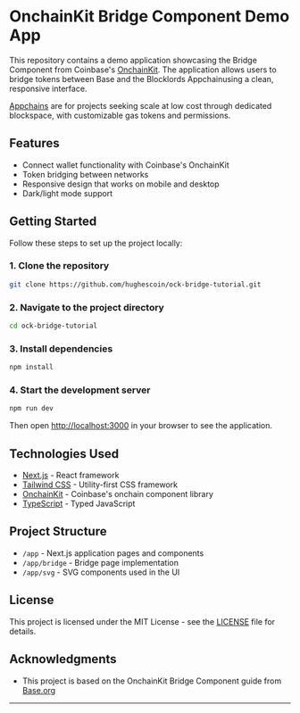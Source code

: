# OnchainKit Bridge Component Demo App

This repository contains a demo application showcasing the Bridge Component from Coinbase's [OnchainKit]. The application allows users to bridge tokens between Base and the Blocklords Appchainusing a clean, responsive interface.

[Appchains] are for projects seeking scale at low cost through dedicated blockspace, with customizable gas tokens and permissions.

## Features

- Connect wallet functionality with Coinbase's OnchainKit
- Token bridging between networks
- Responsive design that works on mobile and desktop
- Dark/light mode support

## Getting Started

Follow these steps to set up the project locally:

### 1. Clone the repository

```bash
git clone https://github.com/hughescoin/ock-bridge-tutorial.git
```

### 2. Navigate to the project directory

```bash
cd ock-bridge-tutorial
```

### 3. Install dependencies

```bash
npm install
```

### 4. Start the development server

```bash
npm run dev
```

Then open [http://localhost:3000](http://localhost:3000) in your browser to see the application.

## Technologies Used

- [Next.js](https://nextjs.org/) - React framework
- [Tailwind CSS](https://tailwindcss.com/) - Utility-first CSS framework
- [OnchainKit](https://onchainkit.xyz/) - Coinbase's onchain component library
- [TypeScript](https://www.typescriptlang.org/) - Typed JavaScript

## Project Structure

- `/app` - Next.js application pages and components
- `/app/bridge` - Bridge page implementation
- `/app/svg` - SVG components used in the UI

## License

This project is licensed under the MIT License - see the [LICENSE](LICENSE) file for details.

## Acknowledgments

- This project is based on the OnchainKit Bridge Component guide from [Base.org](https://base.org)

---

[OnchainKit]: https://onchainkit.xyz/
[Appchains]: https://docs.cdp.coinbase.com/appchains/docs/welcome
